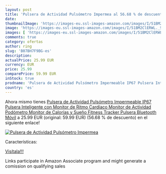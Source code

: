 ```yaml
---
layout: post
title: 'Pulsera de Actividad Pulsómetro Impermea al 56.68 % de descuento'
date: 
thumbnailImage: 'https://images-eu.ssl-images-amazon.com/images/I/51BM2ClERWL._SL200_.jpg'
image: 'https://images-eu.ssl-images-amazon.com/images/I/51BM2ClERWL._SL200_.jpg'
images: [ 'https://images-eu.ssl-images-amazon.com/images/I/51BM2ClERWL._SL200_.jpg' ]
comments: true
category: ofertas
author: ring
slug: 'B07BH7F9BG-es'
description:
actualPrice: 25.99 EUR
currency: EUR
price: 25.99
comparePrice: 59.99 EUR
inStock: true
prodname: 'Pulsera de Actividad Pulsómetro Impermeable IP67 Pulsera Inteligente con Monitor de Ritmo Cardíaco Monitor de Actividad Podómetro Monitor de Calorías y Sueño Fitness Tracker Pulsera Bluetooth Móvil'
country: 'es'
---
```


Ahora mismo tienes [Pulsera de Actividad Pulsómetro Impermeable IP67 Pulsera Inteligente con Monitor de Ritmo Cardíaco Monitor de Actividad Podómetro Monitor de Calorías y Sueño Fitness Tracker Pulsera Bluetooth Móvil](https://www.amazon.es/dp/B07BH7F9BG/?tag=tolees-21) a 25.99 EUR (original: 59.99 EUR) (56.68 %  de descuento) en el siguiente enlace!

[![Pulsera de Actividad Pulsómetro Impermea](https://images-eu.ssl-images-amazon.com/images/I/51BM2ClERWL._SL200_.jpg)](https://www.amazon.es/dp/B07BH7F9BG/?tag=tolees-21)

Características:


[Visítala!!!](https://www.amazon.es/dp/B07BH7F9BG/?tag=tolees-21)

Links participate in Amazon Associate program and might generate a comission on qualifying sales
